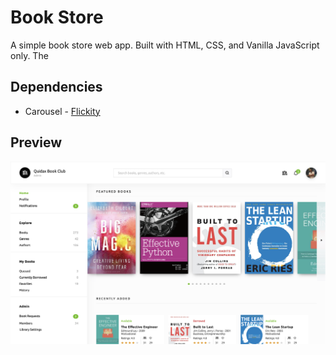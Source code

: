 # Book Store

A simple book store web app. Built with HTML, CSS, and Vanilla JavaScript only. The

## Dependencies

- Carousel - [Flickity](https://flickity.metafizzy.co)

## Preview

![Image of Yaktocat](assets/images/app-screenshot.png)
